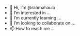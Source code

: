 - 👋 Hi, I’m @rahmahaula
- 👀 I’m interested in ...
- 🌱 I’m currently learning ...
- 💞️ I’m looking to collaborate on ...
- 📫 How to reach me ...

<!---
rahmahaula/rahmahaula is a ✨ special ✨ repository because its `README.md` (this file) appears on your GitHub profile.
You can click the Preview link to take a look at your changes.
--->
